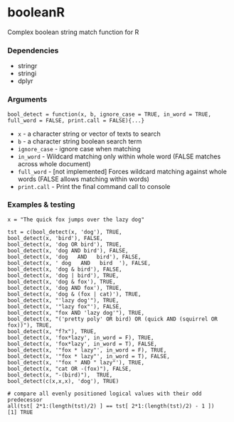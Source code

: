 # booleanR

Complex boolean string match function for R

### Dependencies

- stringr
- stringi
- dplyr

### Arguments

    bool_detect = function(x, b, ignore_case = TRUE, in_word = TRUE, full_word = FALSE, print.call = FALSE){...}

- `x` - a character string or vector of texts to search
- `b` - a character string boolean search term
- `ignore_case` - ignore case when matching
- `in_word` - Wildcard matching only within whole word (FALSE matches across whole document)
- `full_word` - [not implemented] Forces wildcard matching against whole words (FALSE allows matching within words)
- `print.call`  - Print the final command call to console

### Examples & testing

```
x = "The quick fox jumps over the lazy dog"

tst = c(bool_detect(x, 'dog'), TRUE,
bool_detect(x, 'bird'), FALSE,
bool_detect(x, 'dog OR bird'), TRUE,
bool_detect(x, 'dog AND bird'), FALSE,
bool_detect(x, 'dog   AND   bird'), FALSE,
bool_detect(x, ' dog   AND   bird  '), FALSE,
bool_detect(x, 'dog & bird'), FALSE,
bool_detect(x, 'dog | bird'), TRUE,
bool_detect(x, 'dog & fox'), TRUE,
bool_detect(x, 'dog AND fox'), TRUE,
bool_detect(x, 'dog & (fox | cat)'), TRUE,
bool_detect(x, "'lazy dog'"), TRUE,
bool_detect(x, '"lazy fox"'), FALSE,
bool_detect(x, "fox AND 'lazy dog'"), TRUE,
bool_detect(x, "('pretty poly' OR bird) OR (quick AND (squirrel OR fox))"), TRUE,
bool_detect(x, "f?x"), TRUE,
bool_detect(x, 'fox*lazy', in_word = F), TRUE,
bool_detect(x, 'fox*lazy', in_word = T), FALSE,
bool_detect(x, '"fox * lazy"', in_word = F), TRUE,
bool_detect(x, '"fox * lazy"', in_word = T), FALSE,
bool_detect(x, '"fox " AND " lazy"'), TRUE,
bool_detect(x, "cat OR -(fox)"), FALSE,
bool_detect(x, "-(bird)"),  TRUE,
bool_detect(c(x,x,x), 'dog'), TRUE)

# compare all evenly positioned logical values with their odd predecessor
all(tst[ 2*1:(length(tst)/2) ] == tst[ 2*1:(length(tst)/2) - 1 ])
[1] TRUE
```
